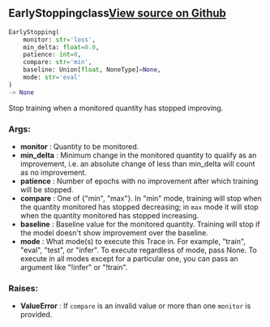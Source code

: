 ## EarlyStopping<span class="tag">class</span><a class="sourcelink" href=https://github.com/fastestimator/fastestimator/blob/r1.1/fastestimator/trace/adapt/early_stopping.py/#L25-L90>View source on Github</a>
```python
EarlyStopping(
	monitor: str='loss',
	min_delta: float=0.0,
	patience: int=0,
	compare: str='min',
	baseline: Union[float, NoneType]=None,
	mode: str='eval'
)
-> None
```
Stop training when a monitored quantity has stopped improving.


<h3>Args:</h3>

* **monitor** :  Quantity to be monitored.
* **min_delta** :  Minimum change in the monitored quantity to qualify as an improvement, i.e. an        absolute change of less than min_delta will count as no improvement.
* **patience** :  Number of epochs with no improvement after which training will be stopped.
* **compare** :  One of {"min", "max"}. In "min" mode, training will stop when the quantity monitored        has stopped decreasing; in `max` mode it will stop when the quantity monitored has stopped increasing.
* **baseline** :  Baseline value for the monitored quantity. Training will stop if the model doesn't        show improvement over the baseline.
* **mode** :  What mode(s) to execute this Trace in. For example, "train", "eval", "test", or "infer". To execute        regardless of mode, pass None. To execute in all modes except for a particular one, you can pass an argument        like "!infer" or "!train".

<h3>Raises:</h3>

* **ValueError** :  If `compare` is an invalid value or more than one `monitor` is provided.



